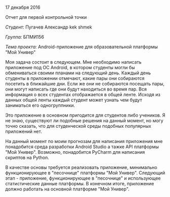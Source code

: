 17 декабря 2016

Отчет для первой контрольной точки
	
*Студент:* Пугачев Александр kek shmek

*Группа:* БПМИ156

*Тема проекта:* Android-приложение  для образовательной платформы  "Мой Универ"

Моя задача состоит в следующем. Мне необходимо написать приложение под ОС Android, в котором студенты могли бы обмениваться своими планами на следующий день. Каждый день студенты в приложении отмечают, какие пары они собираются посетить в ближайшие дни. Если же они не собираются посещать пары, они могут написать где они будут находиться во время пар. Вся информация о всех студентах отображается в общей ленте. Исходя из данных общей ленты каждый студент может узнать чем будут заниматься его одногруппники.

Это приложение в основном пригодится для студентов либо учеников. Я не знаю, существуют ли подобные решения на данный момент, но могу точно сказать, что для студенческой среды подобных популярных приложений нет.

На данный момент по моим прогнозам для написания приложения мне понадобится среда разработки Android Studio а тажке API платформы "Мой Универ". Возможно, понадобится PyCharm для написания скриптов на Python.

В качестве основы требуется реализовать приложение, минимально функционирующее в "песочнице" платформы "Мой Универ". Следующий этап - приложение, функционирующее в "песочнице" и использующее статистические данные платформы. В конечном итоге, приложение должно работать на  основной платформе "Мой Универ".
